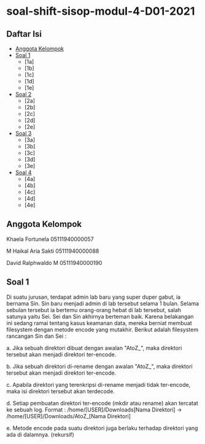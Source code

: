 # soal-shift-sisop-modul-4-D01-2021

##  Daftar Isi ##
   - [Anggota Kelompok](https://github.com/sakti4869/soal-shift-sisop-modul-4-D01-2021/blob/main/README.md#anggota-kelompok)
   - [Soal 1](https://github.com/sakti4869/soal-shift-sisop-modul-4-D01-2021/blob/main/README.md#soal-1)
      - [1a]
      - [1b]
      - [1c]
      - [1d]
      - [1e]
   - [Soal 2](https://github.com/sakti4869/soal-shift-sisop-modul-4-D01-2021/blob/main/README.md#soal-2)
      - [2a]
      - [2b]
      - [2c]
      - [2d]
      - [2e]
   - [Soal 3](https://github.com/sakti4869/soal-shift-sisop-modul-4-D01-2021/blob/main/README.md#soal-3)
      - [3a]
      - [3b]
      - [3c]
      - [3d]
      - [3e]
   - [Soal 4](https://github.com/sakti4869/soal-shift-sisop-modul-4-D01-2021/blob/main/README.md#soal-4)
      - [4a]
      - [4b]
      - [4c]
      - [4d]
      - [4e]

## Anggota Kelompok ##

Khaela Fortunela 05111940000057

M Haikal Aria Sakti 05111940000088

David Ralphwaldo M 05111940000190

## Soal 1 ##

Di suatu jurusan, terdapat admin lab baru yang super duper gabut, ia bernama Sin. Sin baru menjadi admin di lab tersebut selama 1 bulan. Selama sebulan tersebut ia bertemu orang-orang hebat di lab tersebut, salah satunya yaitu Sei. Sei dan Sin akhirnya berteman baik. Karena belakangan ini sedang ramai tentang kasus keamanan data, mereka berniat membuat filesystem dengan metode encode yang mutakhir. Berikut adalah filesystem rancangan Sin dan Sei :

a. Jika sebuah direktori dibuat dengan awalan "AtoZ_", maka direktori tersebut akan menjadi direktori ter-encode.

b. Jika sebuah direktori di-rename dengan awalan "AtoZ_", maka direktori tersebut akan menjadi direktori ter-encode.

c. Apabila direktori yang terenkripsi di-rename menjadi tidak ter-encode, maka isi direktori tersebut akan terdecode.

d. Setiap pembuatan direktori ter-encode (mkdir atau rename) akan tercatat ke sebuah log. Format : /home/[USER]/Downloads[Nama Direktori] → /home/[USER]/Downloads/AtoZ_[Nama Direktori]

e. Metode encode pada suatu direktori juga berlaku terhadap direktori yang ada di dalamnya. (rekursif)
